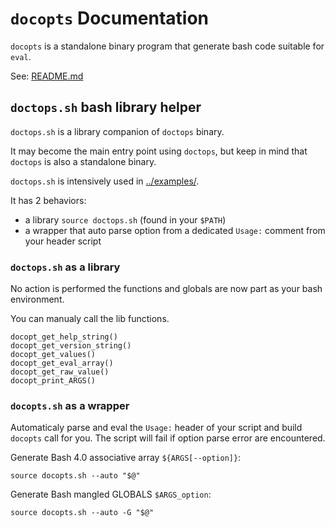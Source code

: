 # `docopts` Documentation

`docopts` is a standalone binary program that generate bash code suitable for `eval`.

See: [README.md](../README.md)

## `doctops.sh` bash library helper

`doctops.sh` is a library companion of `doctops` binary.

It may become the main entry point using `doctops`, but keep in mind that `doctops` is also a standalone binary.

`doctops.sh` is intensively used in [../examples/](../examples/).

It has 2 behaviors:

* a library `source doctops.sh` (found in your `$PATH`)
* a wrapper that auto parse option from a dedicated `Usage:` comment from your header script

### `doctops.sh` as a library

No action is performed the functions and globals are now part as your bash environment.

You can manualy call the lib functions.

[make README.md]: # (sed -n -e '/^# Doc:$/,/^docopt_/ p' docopts.sh)

```
docopt_get_help_string()
docopt_get_version_string()
docopt_get_values()
docopt_get_eval_array()
docopt_get_raw_value()
docopt_print_ARGS()
```

### `docopts.sh` as a wrapper

Automaticaly parse and eval the `Usage:` header of your script and build `docopts` call for you.
The script will fail if option parse error are encountered.

Generate Bash 4.0 associative array `${ARGS[--option]}`:

```
source docopts.sh --auto "$@"
```

Generate Bash mangled GLOBALS `$ARGS_option`:

```
source docopts.sh --auto -G "$@"
```
